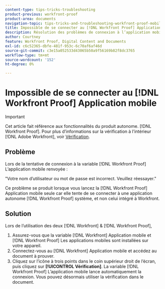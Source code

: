 ```yaml
---
content-type: tips-tricks-troubleshooting
product-previous: workfront-proof
product-area: documents
navigation-topic: tips-tricks-and-troubleshooting-workfront-proof-mobile
title: Impossible de se connecter au [!DNL Workfront Proof] Application mobile
description: Résolution des problèmes de connexion à l’application mobile Workfront BAT.
author: Courtney
feature: Workfront Proof, Digital Content and Documents
exl-id: c6c52365-dbfe-481f-953c-6c70af6af46d
source-git-commit: c3e15a052533d43065b50a9f56169b82f8dc3765
workflow-type: tm+mt
source-wordcount: '152'
ht-degree: 0%

---
```


# Impossible de se connecter au [!DNL Workfront Proof] Application mobile

>[!IMPORTANT]
>
>Cet article fait référence aux fonctionnalités du produit autonome. [!DNL Workfront Proof]. Pour plus d’informations sur la vérification à l’intérieur [!DNL Adobe Workfront], voir [Vérification](../../../review-and-approve-work/proofing/proofing.md).

## Problème

Lors de la tentative de connexion à la variable [!DNL Workfront Proof] L’application mobile renvoyée :

&quot;Votre nom d’utilisateur ou mot de passe est incorrect. Veuillez réessayer.&quot;

Ce problème se produit lorsque vous lancez la [!DNL Workfront Proof] Application mobile seule car elle tente de se connecter à une application autonome [!DNL Workfront Proof] système, et non celui intégré à Workfront.

## Solution

Lors de l’utilisation des deux [!DNL Workfront] &amp; [!DNL Workfront Proof],

1. Assurez-vous que la variable [!DNL Workfront] Application mobile et [!DNL Workfront Proof] Les applications mobiles sont installées sur votre appareil.
1. Connectez-vous au [!DNL Workfront] Application mobile et accédez au document à prouver.
1. Cliquez sur l’icône à trois points dans le coin supérieur droit de l’écran, puis cliquez sur **[!UICONTROL Vérification]**.
La variable [!DNL Workfront Proof] L’application mobile lance automatiquement la connexion.
Vous pouvez désormais utiliser la vérification dans le document.
